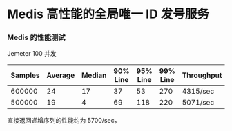 # Medis 高性能的全局唯一 ID 发号服务


### Medis 的性能测试

Jemeter 100 并发

| Samples  | Average  |  Median |    90% Line  |   95% Line  |   99% Line  |   Throughput  |
|  ----    |   ----   |  ----   |      ----    |     ----    |     ----    |      ----     |
|  600000  |    24    |    17   |       37     |      53     |      270    |     4315/sec  |
|  500000  |    19    |    4    |       69     |      118    |      220    |     5071/sec  |


直接返回递增序列的性能约为 5700/sec，